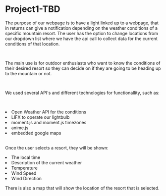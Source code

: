 # Project1-TBD

<p>
The purpose of our webpage is to have a light linked up to a webpage, that in returns can give a notification depending on the weather conditions of a specific mountain resort. The user has the option to change locations from our dropdown list where we have the api call to collect data for the current conditions of that location.</p>
<br>
<p>
The main use is for outdoor enthusiasts who want to know the conditions of their desired resort so they can decide on if they are going to be heading up to the mountain or not.</p>
<br>
<p>
We used several API's and different technologies for functionallity, such as:<p>
<br>
<li>Open Weather API for the conditions</li>
<li>LIFX to operate our lightbulb</li>
<li>moment.js and moment.js timezones</li>
<li>anime.js</li>
<li>embedded google maps</li>
<br>
<p>Once the user selects a resort, they will be shown:</p>
<li>The local time</li>
<li>Description of the current weather</li>
<li>Temperature</li>
<li>Wind Speed</li>
<li>Wind Direction</li>
<p>There is also a map that will show the location of the resort that is selected.</p>



